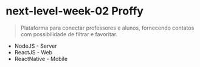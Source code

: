 ﻿# next-level-week-02 Proffy

> Plataforma para conectar professores e alunos, fornecendo contatos com possibilidade de filtrar e favoritar.

- NodeJS - Server
- ReactJS - Web
- ReactNative - Mobile